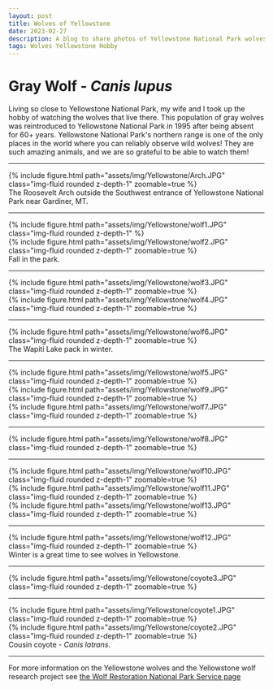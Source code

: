 ```yaml
---
layout: post
title: Wolves of Yellowstone
date: 2023-02-27
description: A blog to share photos of Yellowstone National Park wolves!
tags: Wolves Yellowstone Hobby
---
```


# Gray Wolf - *Canis lupus*

Living so close to Yellowstone National Park, my wife and I took up the hobby of watching the wolves that live there. This population of gray wolves was reintroduced to Yellowstone National Park in 1995 after being absent for 60+ years. Yellowstone National Park's northern range is one of the only places in the world where you can reliably observe wild wolves! They are such amazing animals, and we are so grateful to be able to watch them! 

------------------------------------------------------------------------------------------------------

<div class="row mt-3">
    <div class="col-sm mt-3 mt-md-0">
        {% include figure.html path="assets/img/Yellowstone/Arch.JPG" class="img-fluid rounded z-depth-1" zoomable=true %}
    </div>
</div>
<div class="caption">
    The Roosevelt Arch outside the Southwest entrance of Yellowstone National Park near Gardiner, MT.
</div>

------------------------------------------------------------------------------------------------------

<div class="row mt-3">
    <div class="col-sm mt-3 mt-md-0">
        {% include figure.html path="assets/img/Yellowstone/wolf1.JPG" class="img-fluid rounded z-depth-1" %}
    </div>
    <div class="col-sm mt-3 mt-md-0">
        {% include figure.html path="assets/img/Yellowstone/wolf2.JPG" class="img-fluid rounded z-depth-1" zoomable=true %}
    </div>
</div>
<div class="caption">
    Fall in the park.
</div>

------------------------------------------------------------------------------------------------------

<div class="row mt-3">
    <div class="col-sm row-sm">
        {% include figure.html path="assets/img/Yellowstone/wolf3.JPG" class="img-fluid rounded z-depth-1" zoomable=true %}
    </div>
    <div class="col-sm row-sm">
        {% include figure.html path="assets/img/Yellowstone/wolf4.JPG" class="img-fluid rounded z-depth-1" zoomable=true %}
    </div>
</div>

------------------------------------------------------------------------------------------------------

<div class="row mt-3">
    <div class="col-sm mt-3 mt-md-0">
        {% include figure.html path="assets/img/Yellowstone/wolf6.JPG" class="img-fluid rounded z-depth-1" zoomable=true %}
    </div>
</div>
<div class="caption">
    The Wapiti Lake pack in winter.
</div>

------------------------------------------------------------------------------------------------------

<div class="row mt-3">
    <div class="col-sm mt-3 mt-md-0">
        {% include figure.html path="assets/img/Yellowstone/wolf5.JPG" class="img-fluid rounded z-depth-1" zoomable=true %}
    </div>
    <div class="col-sm mt-3 mt-md-0">
        {% include figure.html path="assets/img/Yellowstone/wolf9.JPG" class="img-fluid rounded z-depth-1" zoomable=true %}
    </div>
    <div class="col-sm mt-3 mt-md-0">
        {% include figure.html path="assets/img/Yellowstone/wolf7.JPG" class="img-fluid rounded z-depth-1" zoomable=true %}
    </div>
</div>

------------------------------------------------------------------------------------------------------

<div class="row mt-3">
    <div class="col-sm mt-3 mt-md-0">
        {% include figure.html path="assets/img/Yellowstone/wolf8.JPG" class="img-fluid rounded z-depth-1" zoomable=true %}
    </div>
</div>

------------------------------------------------------------------------------------------------------

<div class="row mt-3">
    <div class="col-sm mt-3 mt-md-0">
        {% include figure.html path="assets/img/Yellowstone/wolf10.JPG" class="img-fluid rounded z-depth-1" zoomable=true %}
    </div>
    <div class="col-sm mt-3 mt-md-0">
        {% include figure.html path="assets/img/Yellowstone/wolf11.JPG" class="img-fluid rounded z-depth-1" zoomable=true %}
    </div>
    <div class="col-sm mt-3 mt-md-0">
        {% include figure.html path="assets/img/Yellowstone/wolf13.JPG" class="img-fluid rounded z-depth-1" zoomable=true %}
    </div>
</div>

------------------------------------------------------------------------------------------------------

<div class="row mt-3">
    <div class="col-sm mt-3 mt-md-0">
        {% include figure.html path="assets/img/Yellowstone/wolf12.JPG" class="img-fluid rounded z-depth-1" zoomable=true %}
        </div>
</div>
<div class="caption">
    Winter is a great time to see wolves in Yellowstone.
</div>

------------------------------------------------------------------------------------------------------

<div class="row mt-3">
    <div class="col-sm mt-3 mt-md-0">
        {% include figure.html path="assets/img/Yellowstone/coyote3.JPG" class="img-fluid rounded z-depth-1" zoomable=true %}
    </div>
</div>

------------------------------------------------------------------------------------------------------

<div class="row mt-3">
    <div class="col-sm mt-3 mt-md-0">
        {% include figure.html path="assets/img/Yellowstone/coyote1.JPG" class="img-fluid rounded z-depth-1" zoomable=true %}
    </div>
    <div class="col-sm mt-3 mt-md-0">
        {% include figure.html path="assets/img/Yellowstone/coyote2.JPG" class="img-fluid rounded z-depth-1" zoomable=true %}
    </div>
</div>
<div class="caption">
    Cousin coyote - <em>Canis latrans</em>.
</div>

------------------------------------------------------------------------------------------------------
For more information on the Yellowstone wolves and the Yellowstone wolf research project see [the Wolf Restoration National Park Service page](https://www.nps.gov/yell/learn/nature/wolf-restoration.htm) 